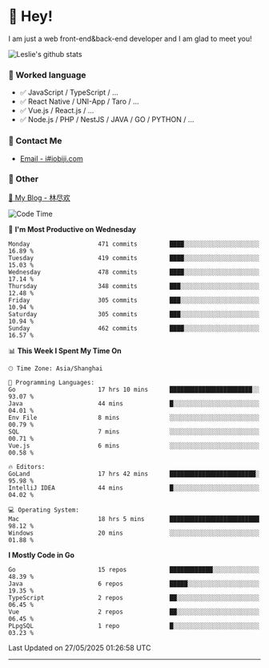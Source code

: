# 👋 Hey!

I am just a web front-end&back-end developer and I am glad to meet you!

![Leslie's github stats](https://github-readme-stats.vercel.app/api?username=unsafe-ptr&&show_icons=true&&title_color=1abc9c&&icon_color=1abc9c)


### 📝 Worked language

- ✅ JavaScript / TypeScript / ...
- ✅ React Native / UNI-App / Taro / ...
- ✅ Vue.js / React.js / ...
- ✅ Node.js / PHP / NestJS / JAVA / GO / PYTHON / ...

### 📮 Contact Me

- [Email - i#iobiji.com](mailto:i@iobiji.com)


### 🤪 Other

[📌 My Blog - 林尽欢](https://iobiji.com)

<!--START_SECTION:waka-->
![Code Time](http://img.shields.io/badge/Code%20Time-1%2C750%20hrs%2057%20mins-blue)

📅 **I'm Most Productive on Wednesday** 

```text
Monday                   471 commits         ████░░░░░░░░░░░░░░░░░░░░░   16.89 % 
Tuesday                  419 commits         ████░░░░░░░░░░░░░░░░░░░░░   15.03 % 
Wednesday                478 commits         ████░░░░░░░░░░░░░░░░░░░░░   17.14 % 
Thursday                 348 commits         ███░░░░░░░░░░░░░░░░░░░░░░   12.48 % 
Friday                   305 commits         ███░░░░░░░░░░░░░░░░░░░░░░   10.94 % 
Saturday                 305 commits         ███░░░░░░░░░░░░░░░░░░░░░░   10.94 % 
Sunday                   462 commits         ████░░░░░░░░░░░░░░░░░░░░░   16.57 % 
```


📊 **This Week I Spent My Time On** 

```text
🕑︎ Time Zone: Asia/Shanghai

💬 Programming Languages: 
Go                       17 hrs 10 mins      ███████████████████████░░   93.07 % 
Java                     44 mins             █░░░░░░░░░░░░░░░░░░░░░░░░   04.01 % 
Env File                 8 mins              ░░░░░░░░░░░░░░░░░░░░░░░░░   00.79 % 
SQL                      7 mins              ░░░░░░░░░░░░░░░░░░░░░░░░░   00.71 % 
Vue.js                   6 mins              ░░░░░░░░░░░░░░░░░░░░░░░░░   00.58 % 

🔥 Editors: 
GoLand                   17 hrs 42 mins      ████████████████████████░   95.98 % 
IntelliJ IDEA            44 mins             █░░░░░░░░░░░░░░░░░░░░░░░░   04.02 % 

💻 Operating System: 
Mac                      18 hrs 5 mins       █████████████████████████   98.12 % 
Windows                  20 mins             ░░░░░░░░░░░░░░░░░░░░░░░░░   01.88 % 
```

**I Mostly Code in Go** 

```text
Go                       15 repos            ████████████░░░░░░░░░░░░░   48.39 % 
Java                     6 repos             █████░░░░░░░░░░░░░░░░░░░░   19.35 % 
TypeScript               2 repos             ██░░░░░░░░░░░░░░░░░░░░░░░   06.45 % 
Vue                      2 repos             ██░░░░░░░░░░░░░░░░░░░░░░░   06.45 % 
PLpgSQL                  1 repo              █░░░░░░░░░░░░░░░░░░░░░░░░   03.23 % 
```




 Last Updated on 27/05/2025 01:26:58 UTC
<!--END_SECTION:waka-->
---
